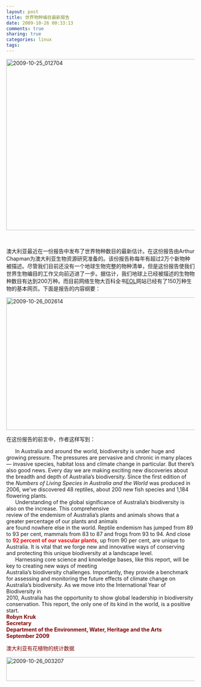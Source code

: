 ```yaml
---
layout: post
title: 世界物种编目最新报告
date: 2009-10-26 00:33:13
comments: true
sharing: true
categories: linux
tags: 
---
```


<p><a href="http://blog.cnpc.ac.cn/Blogs/image.axd?picture=WindowsLiveWriter/b33c4e28ba80/77AF586D/20091025_012704.png"><img title="2009-10-25_012704" style="border-top-width: 0px; display: inline; border-left-width: 0px; border-bottom-width: 0px; border-right-width: 0px" height="457" alt="2009-10-25_012704" src="http://blog.cnpc.ac.cn/Blogs/image.axd?picture=WindowsLiveWriter/b33c4e28ba80/582529FA/20091025_012704_thumb.png" width="644" border="0" /></a> </p>  <p>&#160;</p>  <p>澳大利亚最近在一份报告中发布了世界物种数目的最新估计。在这份报告由Arthur Chapman为澳大利亚生物资源研究准备的。该份报告称每年有超过2万个新物种被描述。尽管我们目前还没有一个地球生物完整的物种清单，但是这份报告使我们世界生物编目的工作又向前迈进了一步。据估计，我们地球上已经被描述的生物物种数目有达到200万种。而目前网络生物大百科全书<a href="http://www.eol.org">EOL</a>网站已经有了150万种生物的基本网页。下面是报告的内容纲要：</p>  <p><a href="http://blog.cnpc.ac.cn/Blogs/image.axd?picture=WindowsLiveWriter/b33c4e28ba80/2E32DD9A/20091026_002614.png"><img title="2009-10-26_002614" style="border-right: 0px; border-top: 0px; display: inline; border-left: 0px; border-bottom: 0px" height="354" alt="2009-10-26_002614" src="http://blog.cnpc.ac.cn/Blogs/image.axd?picture=WindowsLiveWriter/b33c4e28ba80/42070334/20091026_002614_thumb.png" width="644" border="0" /></a> </p>  <p></p>  <p>在这份报告的前言中，作者这样写到：</p>  <p>&#160;&#160;&#160;&#160;&#160; In Australia and around the world, biodiversity is under huge and growing pressure. The pressures are pervasive and chronic in many places — invasive species, habitat loss and climate change in particular. But there’s also good news. Every day we are making exciting new discoveries about the breadth and depth of Australia’s biodiversity. Since the first edition of the <em>Numbers of Living Species in Australia and the World</em> was produced in 2006, we’ve discovered 48 reptiles, about 200 new fish species and 1,184 flowering plants.    <br />&#160;&#160;&#160;&#160;&#160; Understanding of the global significance of Australia’s biodiversity is also on the increase. This comprehensive    <br />review of the endemism of Australia’s plants and animals shows that a greater percentage of our plants and animals    <br />are found nowhere else in the world. Reptile endemism has jumped from 89 to 93 per cent, mammals from 83 to 87 and frogs from 93 to 94. And close to <strong><font color="#ff0000">92 percent of our vascular plants</font></strong>, up from 90 per cent, are unique to Australia. It is vital that we forge new and innovative ways of conserving and protecting this unique biodiversity at a landscape level.    <br />&#160;&#160;&#160;&#160;&#160; Harnessing core science and knowledge bases, like this report, will be key to creating new ways of meeting    <br />Australia’s biodiversity challenges. Importantly, they provide a benchmark for assessing and monitoring the future effects of climate change on Australia’s biodiversity. As we move into the International Year of Biodiversity in    <br />2010, Australia has the opportunity to show global leadership in biodiversity conservation. This report, the only one of its kind in the world, is a positive start.    <br /><strong><font color="#800000">Robyn Kruk       <br />Secretary        <br />Department of the Environment, Water, Heritage and the Arts        <br />September 2009</font></strong></p>  <p><font color="#800000">澳大利亚有花植物的统计数据</font></p>  <p><a href="http://blog.cnpc.ac.cn/Blogs/image.axd?picture=WindowsLiveWriter/b33c4e28ba80/4F281F4B/20091026_003207.png"><img title="2009-10-26_003207" style="border-right: 0px; border-top: 0px; display: inline; border-left: 0px; border-bottom: 0px" height="64" alt="2009-10-26_003207" src="http://blog.cnpc.ac.cn/Blogs/image.axd?picture=WindowsLiveWriter/b33c4e28ba80/33F256FB/20091026_003207_thumb.png" width="644" border="0" /></a> </p>  <p><strong><font color="#800000">&#160;</font></strong></p>